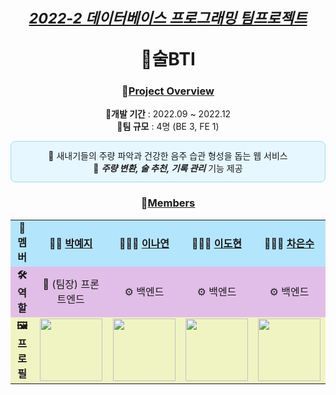 <div align="center">
  
# <sub><ins><i>2022-2 데이터베이스 프로그래밍 팀프로젝트</i></ins></sub> <br> <p></p> 🍶술BTI

### 📌<ins>Project Overview</ins>
🔺**개발 기간** : 2022.09 ~ 2022.12 <br/>
🔺**팀 규모** : 4명 (BE 3, FE 1) <br/>
<div style="border:1px solid #a3d8f4; background-color:#e6f7ff; border-radius:8px; padding:12px;">
🔸 새내기들의 주량 파악과 건강한 음주 습관 형성을 돕는 웹 서비스 <br/>
🔸 <b><i>주량 변환, 술 추천, 기록 관리</i></b> 기능 제공
</div>

### 👥<ins>Members</ins>
<table>
  <tr style="background-color:#b3e5fc; text-align:center; font-weight:bold;">
    <td>🌟 멤버</td>
    <td>👩🏻 <a href="https://github.com/Li5ht">박예지</a></td>
    <td>👩🏻‍💻 <a href="https://github.com/yeon2lee">이나연</a></td>
    <td>👨🏻‍💻 <a href="https://github.com/zsderw">이도현</a></td>
    <td>👨🏻‍💻 <a href="https://github.com/ckdmstn">차은수</a></td>
  </tr>
  <tr style="background-color:#e1bee7; text-align:center;">
    <td><b>🛠️ 역할</b></td>
    <td>🎯 (팀장) 프론트엔드</td>
    <td>⚙️ 백엔드</td>
    <td>⚙️ 백엔드</td>
    <td>⚙️ 백엔드</td>
  </tr>
  <tr style="background-color:#f0f4c3; text-align:center;">
    <td><b>🖼️ 프로필</b></td>
    <td><img src="https://avatars.githubusercontent.com/u/89853141?v=4" width="100" height="100"/></td>
    <td><img src="https://avatars.githubusercontent.com/u/77628363?v=4" width="100" height="100"/></td>
    <td><img src="https://avatars.githubusercontent.com/u/87109601?v=4" width="100" height="100"/></td>
    <td><img src="https://avatars.githubusercontent.com/u/77821089?v=4" width="100" height="100"/></td>
  </tr>
</table>

</div>
